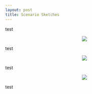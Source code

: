 ```yaml
---
layout: post
title: Scenario Sketches
---
```


test

<p align="center">
 <img src="https://i.imgur.com/z8qQTmy.jpg">
</p>
test


<p align="center">
 <img src="https://i.imgur.com/wdVsrSr.jpg
">
</p>
test



<p align="center">
 <img src="https://i.imgur.com/Rlbgrxo.jpg">
</p>
test

